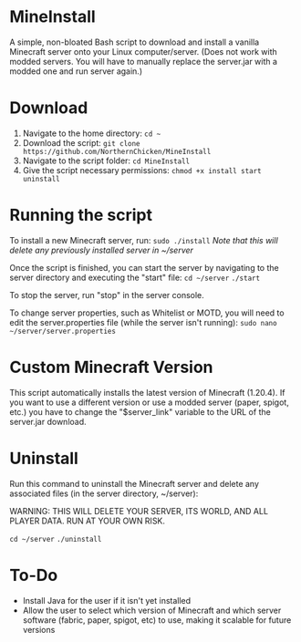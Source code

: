 # MineInstall
A simple, non-bloated Bash script to download and install a vanilla Minecraft server onto your Linux computer/server. (Does not work with modded servers. You will have to manually replace the server.jar with a modded one and run server again.)

# Download
1. Navigate to the home directory: ```cd ~```
2. Download the script: ```git clone https://github.com/NorthernChicken/MineInstall```
3. Navigate to the script folder: ```cd MineInstall```
4. Give the script necessary permissions: ```chmod +x install start uninstall```

# Running the script
To install a new Minecraft server, run:
```sudo ./install```
*Note that this will delete any previously installed server in ~/server*

Once the script is finished, you can start the server by navigating to the server directory and executing the "start" file:
```cd ~/server```
```./start```

To stop the server, run "stop" in the server console.

To change server properties, such as Whitelist or MOTD, you will need to edit the server.properties file (while the server isn't running):
```sudo nano ~/server/server.properties```

# Custom Minecraft Version

This script automatically installs the latest version of Minecraft (1.20.4). If you want to use a different version or use a modded server (paper, spigot, etc.) you have to change the "$server_link" variable to the URL of the server.jar download.

# Uninstall
Run this command to uninstall the Minecraft server and delete any associated files (in the server directory, ~/server):

WARNING: THIS WILL DELETE YOUR SERVER, ITS WORLD, AND ALL PLAYER DATA. RUN AT YOUR OWN RISK.

```cd ~/server```
```./uninstall```

# To-Do
- Install Java for the user if it isn't yet installed
- Allow the user to select which version of Minecraft and which server software (fabric, paper, spigot, etc) to use, making it scalable for future versions
